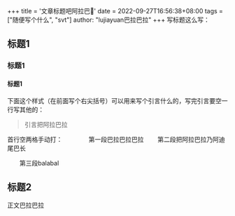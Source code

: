 +++
title = '文章标题吧阿拉巴🧡'
date = 2022-09-27T16:56:38+08:00
tags = ["随便写个什么", "svt"]
author: "lujiayuan巴拉巴拉"
+++
写标题这么写：
## 标题1
### 标题1
#### 标题1

下面这个样式（在前面写个右尖括号）可以用来写个引言什么的，写完引言要空一行写其他的：
> 引言把阿拉巴拉

首行空两格手动打：&emsp;&emsp;
&emsp;&emsp;第一段巴拉巴拉巴拉
&emsp;&emsp;第二段把阿拉巴拉乃阿迪尾巴长

&emsp;&emsp;第三段balabal

## 标题2
正文巴拉巴拉
